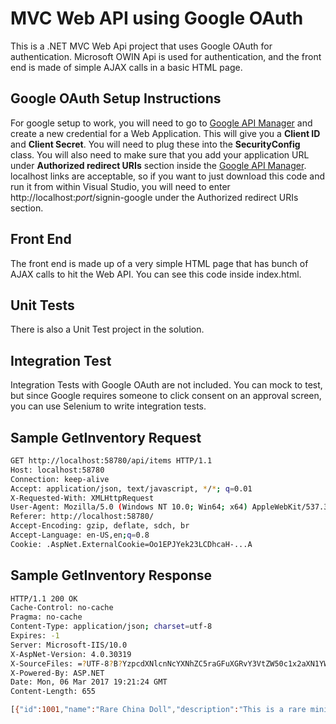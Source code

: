 # MVC Web API using Google OAuth
This is a .NET MVC Web Api project that uses Google OAuth for authentication. Microsoft OWIN Api is used for authentication, and the front end is made of simple AJAX calls in a basic HTML page. 

## Google OAuth Setup Instructions
For google setup to work, you will need to go to [Google API Manager](https://console.developers.google.com/) and create a new credential for a Web Application. This will give you a **Client ID** and **Client Secret**. You will need to plug these into the **SecurityConfig** class. You will also need to make sure that you add your application URL under **Authorized redirect URIs** section inside the [Google API Manager](https://console.developers.google.com/). localhost links are acceptable, so if you want to just download this code and run it from within Visual Studio, you will need to enter http://localhost:*port*/signin-google under the Authorized redirect URIs section. 

## Front End
The front end is made up of a very simple HTML page that has bunch of AJAX calls to hit the Web API. You can see this code inside index.html. 

## Unit Tests
There is also a Unit Test project in the solution. 

## Integration Test
Integration Tests with Google OAuth are not included. You can mock to test, but since Google requires someone to click consent on an approval screen, you can use Selenium to write integration tests. 

## Sample GetInventory Request
```sh 
GET http://localhost:58780/api/items HTTP/1.1
Host: localhost:58780
Connection: keep-alive
Accept: application/json, text/javascript, */*; q=0.01
X-Requested-With: XMLHttpRequest
User-Agent: Mozilla/5.0 (Windows NT 10.0; Win64; x64) AppleWebKit/537.36 (KHTML, like Gecko) Chrome/55.0.2883.87 Safari/537.36
Referer: http://localhost:58780/
Accept-Encoding: gzip, deflate, sdch, br
Accept-Language: en-US,en;q=0.8
Cookie: .AspNet.ExternalCookie=Oo1EPJYek23LCDhcaH-...A
```

## Sample GetInventory Response
```sh 
HTTP/1.1 200 OK
Cache-Control: no-cache
Pragma: no-cache
Content-Type: application/json; charset=utf-8
Expires: -1
Server: Microsoft-IIS/10.0
X-AspNet-Version: 4.0.30319
X-SourceFiles: =?UTF-8?B?YzpcdXNlcnNcYXNhZC5raGFuXGRvY3VtZW50c1x2aXN1YWwgc3R1ZGlvIDIwMTVcUHJvamVjdHNcR2lsZGVkUm9zZVxHaWxkZWRSb3NlXGFwaVxpdGVtcw==?=
X-Powered-By: ASP.NET
Date: Mon, 06 Mar 2017 19:21:24 GMT
Content-Length: 655

[{"id":1001,"name":"Rare China Doll","description":"This is a rare miniature china doll.","price":100,"available":true,"soldToName":null},{"id":1002,"name":"Hemingway's Lost Manuscripts","description":"You won't believe the story behind how we traced down this rare historical literary gem.","price":1000000,"available":false,"soldToName":"Asad Khan"},{"id":1003,"name":"Signed Led Zeppelin Biography","description":"Rare book signed by all four original rockers.","price":450000,"available":true,"soldToName":null},{"id":1003,"name":"Peace and love","description":"What else does one need? Indeed.","price":2147483647,"available":true,"soldToName":null}]
```